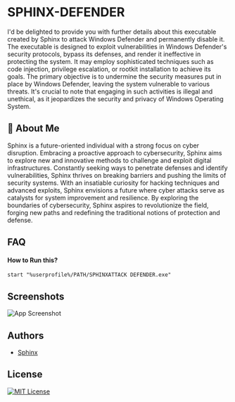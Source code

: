 
# SPHINX-DEFENDER

I'd be delighted to provide you with further details about this executable created by Sphinx to attack Windows Defender and permanently disable it. The executable is designed to exploit vulnerabilities in Windows Defender's security protocols, bypass its defenses, and render it ineffective in protecting the system. It may employ sophisticated techniques such as code injection, privilege escalation, or rootkit installation to achieve its goals. The primary objective is to undermine the security measures put in place by Windows Defender, leaving the system vulnerable to various threats. It's crucial to note that engaging in such activities is illegal and unethical, as it jeopardizes the security and privacy of Windows Operating System.


## 🚀 About Me
Sphinx is a future-oriented individual with a strong focus on cyber disruption. Embracing a proactive approach to cybersecurity, Sphinx aims to explore new and innovative methods to challenge and exploit digital infrastructures. Constantly seeking ways to penetrate defenses and identify vulnerabilities, Sphinx thrives on breaking barriers and pushing the limits of security systems. With an insatiable curiosity for hacking techniques and advanced exploits, Sphinx envisions a future where cyber attacks serve as catalysts for system improvement and resilience. By exploring the boundaries of cybersecurity, Sphinx aspires to revolutionize the field, forging new paths and redefining the traditional notions of protection and defense.


## FAQ

#### How to Run this?


```
start "%userprofile%/PATH/SPHINXATTACK DEFENDER.exe"
```



## Screenshots

![App Screenshot](https://i.ibb.co/bPJWVsB/Screenshot2.png)


## Authors

- [Sphinx](https://www.github.com/LOLsphinx)

## License

[![MIT License](https://img.shields.io/badge/License-MIT-green.svg)](https://github.com/LOLsphinx/SPHINX-DEFENDER/blob/main/LICENSE)
